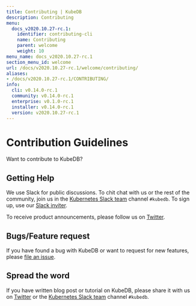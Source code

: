 ```yaml
---
title: Contributing | KubeDB
description: Contributing
menu:
  docs_v2020.10.27-rc.1:
    identifier: contributing-cli
    name: Contributing
    parent: welcome
    weight: 10
menu_name: docs_v2020.10.27-rc.1
section_menu_id: welcome
url: /docs/v2020.10.27-rc.1/welcome/contributing/
aliases:
- /docs/v2020.10.27-rc.1/CONTRIBUTING/
info:
  cli: v0.14.0-rc.1
  community: v0.14.0-rc.1
  enterprise: v0.1.0-rc.1
  installer: v0.14.0-rc.1
  version: v2020.10.27-rc.1
---
```


# Contribution Guidelines

Want to contribute to KubeDB?

## Getting Help

We use Slack for public discussions. To chit chat with us or the rest of the community, join us in the [Kubernetes Slack team](https://kubernetes.slack.com/messages/C8149MREV/) channel `#kubedb`. To sign up, use our [Slack inviter](http://slack.kubernetes.io/).

To receive product announcements, please follow us on [Twitter](https://twitter.com/KubeDB).

## Bugs/Feature request

If you have found a bug with KubeDB or want to request for new features, please [file an issue](https://github.com/kubedb/project/issues/new).

## Spread the word

If you have written blog post or tutorial on KubeDB, please share it with us on [Twitter](https://twitter.com/KubeDB) or the [Kubernetes Slack team](http://slack.kubernetes.io) channel `#kubedb`.
